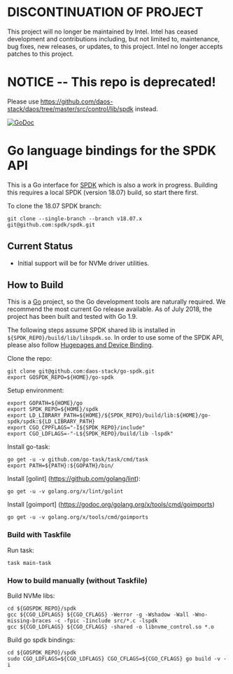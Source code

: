 # DISCONTINUATION OF PROJECT #
This project will no longer be maintained by Intel.
Intel has ceased development and contributions including, but not limited to, maintenance, bug fixes, new releases, or updates, to this project.
Intel no longer accepts patches to this project.
# NOTICE -- This repo is deprecated!

Please use https://github.com/daos-stack/daos/tree/master/src/control/lib/spdk instead.

[![GoDoc](https://godoc.org/github.com/daos-stack/go-spdk/spdk?status.svg)](https://godoc.org/github.com/daos-stack/go-spdk/spdk)

# Go language bindings for the SPDK API

This is a Go interface for
[SPDK](https://github.com/spdk/spdk) which is also a work in progress. Building this requires a
local SPDK (version 18.07) build, so start there first.

To clone the 18.07 SPDK branch:

    git clone --single-branch --branch v18.07.x git@github.com:spdk/spdk.git

## Current Status
  * Initial support will be for NVMe driver utilities.

## How to Build

This is a [Go](https://golang.orghttps://golang.org/doc/install)
project, so the Go development tools are naturally required. We
recommend the most current Go release available. As of July 2018, the project has been built and tested with Go 1.9.

The following steps assume SPDK shared lib is installed in `${SPDK_REPO}/build/lib/libspdk.so`.
In order to use some of the SPDK API, please also follow [Hugepages and Device Binding](https://github.com/spdk/spdk#hugepages-and-device-binding).

Clone the repo:

    git clone git@github.com:daos-stack/go-spdk.git
    export GOSPDK_REPO=${HOME}/go-spdk

Setup environment:

    export GOPATH=${HOME}/go
    export SPDK_REPO=${HOME}/spdk
    export LD_LIBRARY_PATH=${HOME}/${SPDK_REPO}/build/lib:${HOME}/go-spdk/spdk:${LD_LIBRARY_PATH}
    export CGO_CPPFLAGS="-I${SPDK_REPO}/include"
    export CGO_LDFLAGS=-"-L${SPDK_REPO}/build/lib -lspdk"

Install go-task:

    go get -u -v github.com/go-task/task/cmd/task
    export PATH=${PATH}:${GOPATH}/bin/

Install [golint] (https://github.com/golang/lint):

    go get -u -v golang.org/x/lint/golint

Install [goimport] (https://godoc.org/golang.org/x/tools/cmd/goimports)

    go get -u -v golang.org/x/tools/cmd/goimports

### Build with Taskfile

Run task:

    task main-task

### How to build manually (without Taskfile)

Build NVMe libs:
    
    cd ${GOSPDK_REPO}/spdk
    gcc ${CGO_LDFLAGS} ${CGO_CFLAGS} -Werror -g -Wshadow -Wall -Wno-missing-braces -c -fpic -Iinclude src/*.c -lspdk
    gcc ${CGO_LDFLAGS} ${CGO_CFLAGS} -shared -o libnvme_control.so *.o

Build go spdk bindings:

    cd ${GOSPDK_REPO}/spdk
    sudo CGO_LDFLAGS=${CGO_LDFLAGS} CGO_CFLAGS=${CGO_CFLAGS} go build -v -i
